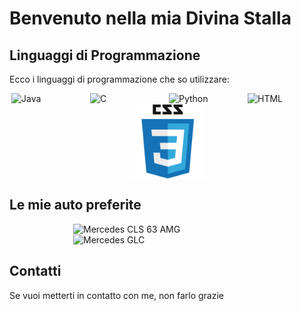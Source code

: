 # Benvenuto nella mia Divina Stalla

## Linguaggi di Programmazione

Ecco i linguaggi di programmazione che so utilizzare:

<div style="display: flex; flex-wrap: wrap; justify-content: space-around;">

<img src="https://cdn.iconscout.com/icon/free/png-256/free-java-logo-icon-download-in-svg-png-gif-file-formats--wordmark-programming-language-pack-logos-icons-1174953.png?f=webp&w=300" alt="Java" width="120" />
<img src="https://www.egovaleo.it/wp-content/uploads/2023/10/logo-c.jpg" alt="C" width="120" />
<img src="https://files.prepinsta.com/wp-content/uploads/2020/07/python-removebg-preview.webp" alt="Python" width="120" />
<img src="https://cdn.pixabay.com/photo/2017/08/05/11/16/logo-2582748_640.png" alt="HTML" width="120" />
<img src="https://raw.githubusercontent.com/github/explore/80688e429a7d4ef2fca1e82350fe8e3517d3494d/topics/css/css.png" alt="CSS" width="120" />

</div>

## Le mie auto preferite

<div style="display: flex; flex-wrap: wrap; justify-content: space-around;">

<img src="https://cdn.motor1.com/images/mgl/nAylQR/s1/mercedes-amg-c-63-s-e-performance-2023-f1-edition.jpg" alt="Mercedes CLS 63 AMG" width="300" />
<img src="https://www.autoscout24.it/cms-content-assets/14iaHGmHq9WPT1ICMiutSo-c5f2ecaee9229b73ade40f50b6eda07c-Mercedes_GLC-1100.jpg" alt="Mercedes GLC" width="300" />

</div>

## Contatti

Se vuoi metterti in contatto con me, non farlo grazie 


